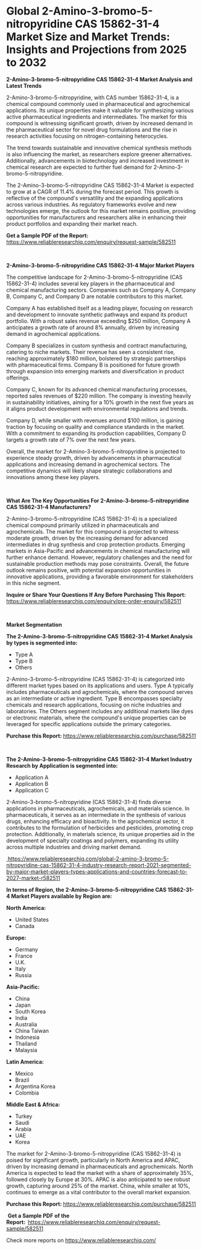 <p><h1>Global 2-Amino-3-bromo-5-nitropyridine CAS 15862-31-4 Market Size and Market Trends: Insights and Projections from 2025 to 2032</h1></p><p><strong>2-Amino-3-bromo-5-nitropyridine CAS 15862-31-4 Market Analysis and Latest Trends</strong></p>
<p><p>2-Amino-3-bromo-5-nitropyridine, with CAS number 15862-31-4, is a chemical compound commonly used in pharmaceutical and agrochemical applications. Its unique properties make it valuable for synthesizing various active pharmaceutical ingredients and intermediates. The market for this compound is witnessing significant growth, driven by increased demand in the pharmaceutical sector for novel drug formulations and the rise in research activities focusing on nitrogen-containing heterocycles.</p><p>The trend towards sustainable and innovative chemical synthesis methods is also influencing the market, as researchers explore greener alternatives. Additionally, advancements in biotechnology and increased investment in chemical research are expected to further fuel demand for 2-Amino-3-bromo-5-nitropyridine. </p><p>The 2-Amino-3-bromo-5-nitropyridine CAS 15862-31-4 Market is expected to grow at a CAGR of 11.4% during the forecast period. This growth is reflective of the compound's versatility and the expanding applications across various industries. As regulatory frameworks evolve and new technologies emerge, the outlook for this market remains positive, providing opportunities for manufacturers and researchers alike in enhancing their product portfolios and expanding their market reach.</p></p>
<p><strong>Get a Sample PDF of the Report:&nbsp;</strong> <a href="https://www.reliableresearchiq.com/enquiry/request-sample/582511?utm_campaign=2336&utm_medium=2&utm_source=Github&utm_content=ia&utm_term=23032025&utm_id=2-amino-3-bromo-5-nitropyridine-cas-15862-31-4">https://www.reliableresearchiq.com/enquiry/request-sample/582511</a></p>
<p>&nbsp;</p>
<p><strong>2-Amino-3-bromo-5-nitropyridine CAS 15862-31-4 Major Market Players</strong></p>
<p><p>The competitive landscape for 2-Amino-3-bromo-5-nitropyridine (CAS 15862-31-4) includes several key players in the pharmaceutical and chemical manufacturing sectors. Companies such as Company A, Company B, Company C, and Company D are notable contributors to this market.</p><p>Company A has established itself as a leading player, focusing on research and development to innovate synthetic pathways and expand its product portfolio. With a robust sales revenue exceeding $250 million, Company A anticipates a growth rate of around 8% annually, driven by increasing demand in agrochemical applications.</p><p>Company B specializes in custom synthesis and contract manufacturing, catering to niche markets. Their revenue has seen a consistent rise, reaching approximately $180 million, bolstered by strategic partnerships with pharmaceutical firms. Company B is positioned for future growth through expansion into emerging markets and diversification in product offerings.</p><p>Company C, known for its advanced chemical manufacturing processes, reported sales revenues of $220 million. The company is investing heavily in sustainability initiatives, aiming for a 10% growth in the next five years as it aligns product development with environmental regulations and trends.</p><p>Company D, while smaller with revenues around $100 million, is gaining traction by focusing on quality and compliance standards in the market. With a commitment to expanding its production capabilities, Company D targets a growth rate of 7% over the next few years.</p><p>Overall, the market for 2-Amino-3-bromo-5-nitropyridine is projected to experience steady growth, driven by advancements in pharmaceutical applications and increasing demand in agrochemical sectors. The competitive dynamics will likely shape strategic collaborations and innovations among these key players.</p></p>
<p>&nbsp;</p>
<p><strong>What Are The Key Opportunities For 2-Amino-3-bromo-5-nitropyridine CAS 15862-31-4 Manufacturers?</strong></p>
<p><p>2-Amino-3-bromo-5-nitropyridine (CAS 15862-31-4) is a specialized chemical compound primarily utilized in pharmaceuticals and agrochemicals. The market for this compound is projected to witness moderate growth, driven by the increasing demand for advanced intermediates in drug synthesis and crop protection products. Emerging markets in Asia-Pacific and advancements in chemical manufacturing will further enhance demand. However, regulatory challenges and the need for sustainable production methods may pose constraints. Overall, the future outlook remains positive, with potential expansion opportunities in innovative applications, providing a favorable environment for stakeholders in this niche segment.</p></p>
<p><strong>Inquire or Share Your Questions If Any Before Purchasing This Report:</strong> <a href="https://www.reliableresearchiq.com/enquiry/pre-order-enquiry/582511?utm_campaign=2336&utm_medium=2&utm_source=Github&utm_content=ia&utm_term=23032025&utm_id=2-amino-3-bromo-5-nitropyridine-cas-15862-31-4">https://www.reliableresearchiq.com/enquiry/pre-order-enquiry/582511</a></p>
<p>&nbsp;</p>
<p><strong>Market Segmentation</strong></p>
<p><strong>The 2-Amino-3-bromo-5-nitropyridine CAS 15862-31-4 Market Analysis by types is segmented into:</strong></p>
<p><ul><li>Type A</li><li>Type B</li><li>Others</li></ul></p>
<p><p>2-Amino-3-bromo-5-nitropyridine (CAS 15862-31-4) is categorized into different market types based on its applications and users. Type A typically includes pharmaceuticals and agrochemicals, where the compound serves as an intermediate or active ingredient. Type B encompasses specialty chemicals and research applications, focusing on niche industries and laboratories. The Others segment includes any additional markets like dyes or electronic materials, where the compound's unique properties can be leveraged for specific applications outside the primary categories.</p></p>
<p><strong>Purchase this Report:&nbsp;</strong><a href="https://www.reliableresearchiq.com/purchase/582511?utm_campaign=2336&utm_medium=2&utm_source=Github&utm_content=ia&utm_term=23032025&utm_id=2-amino-3-bromo-5-nitropyridine-cas-15862-31-4">https://www.reliableresearchiq.com/purchase/582511</a></p>
<p>&nbsp;</p>
<p><strong>The 2-Amino-3-bromo-5-nitropyridine CAS 15862-31-4 Market Industry Research by Application is segmented into:</strong></p>
<p><ul><li>Application A</li><li>Application B</li><li>Application C</li></ul></p>
<p><p>2-Amino-3-bromo-5-nitropyridine (CAS 15862-31-4) finds diverse applications in pharmaceuticals, agrochemicals, and materials science. In pharmaceuticals, it serves as an intermediate in the synthesis of various drugs, enhancing efficacy and bioactivity. In the agrochemical sector, it contributes to the formulation of herbicides and pesticides, promoting crop protection. Additionally, in materials science, its unique properties aid in the development of specialty coatings and polymers, expanding its utility across multiple industries and driving market demand.</p></p>
<p><a href="https://www.reliableresearchiq.com/global-2-amino-3-bromo-5-nitropyridine-cas-15862-31-4-industry-research-report-2021-segmented-by-major-market-players-types-applications-and-countries-forecast-to-2027-market-r582511?utm_campaign=2336&utm_medium=2&utm_source=Github&utm_content=ia&utm_term=23032025&utm_id=2-amino-3-bromo-5-nitropyridine-cas-15862-31-4">&nbsp;https://www.reliableresearchiq.com/global-2-amino-3-bromo-5-nitropyridine-cas-15862-31-4-industry-research-report-2021-segmented-by-major-market-players-types-applications-and-countries-forecast-to-2027-market-r582511</a></p>
<p><strong>In terms of Region, the 2-Amino-3-bromo-5-nitropyridine CAS 15862-31-4 Market Players available by Region are:</strong></p>
<p>
    <p> <strong> North America: </strong>
        <ul>
            <li>United States</li>
            <li>Canada</li>
        </ul>
        </p> 
    <p> <strong> Europe: </strong>
        <ul>
            <li>Germany</li>
            <li>France</li>
            <li>U.K.</li>
            <li>Italy</li>
            <li>Russia</li>
        </ul>
        </p> 
    <p> <strong> Asia-Pacific: </strong>
        <ul>
            <li>China</li>
            <li>Japan</li>
            <li>South Korea</li>
            <li>India</li>
            <li>Australia</li>
            <li>China Taiwan</li>
            <li>Indonesia</li>
            <li>Thailand</li>
            <li>Malaysia</li>
        </ul>
        </p> 
    <p> <strong> Latin America: </strong>
        <ul>
            <li>Mexico</li>
            <li>Brazil</li>
            <li>Argentina Korea</li>
            <li>Colombia</li>
        </ul>
        </p> 
    <p> <strong> Middle East & Africa: </strong>
        <ul>
            <li>Turkey</li>
            <li>Saudi</li>
            <li>Arabia</li>
            <li>UAE</li>
            <li>Korea</li>
        </ul>
    </p>
    </p>
<p><p>The market for 2-Amino-3-bromo-5-nitropyridine (CAS 15862-31-4) is poised for significant growth, particularly in North America and APAC, driven by increasing demand in pharmaceuticals and agrochemicals. North America is expected to lead the market with a share of approximately 35%, followed closely by Europe at 30%. APAC is also anticipated to see robust growth, capturing around 25% of the market. China, while smaller at 10%, continues to emerge as a vital contributor to the overall market expansion.</p></p>
<p><strong>Purchase this Report: </strong><a href="https://www.reliableresearchiq.com/purchase/582511?utm_campaign=2336&utm_medium=2&utm_source=Github&utm_content=ia&utm_term=23032025&utm_id=2-amino-3-bromo-5-nitropyridine-cas-15862-31-4">https://www.reliableresearchiq.com/purchase/582511</a></p>
<p>&nbsp;<strong>Get a Sample PDF of the Report:&nbsp;&nbsp;</strong><a href="https://www.reliableresearchiq.com/enquiry/request-sample/582511?utm_campaign=2336&utm_medium=2&utm_source=Github&utm_content=ia&utm_term=23032025&utm_id=2-amino-3-bromo-5-nitropyridine-cas-15862-31-4">https://www.reliableresearchiq.com/enquiry/request-sample/582511</a></p>
<p><strong></strong></p>
<p>Check more reports on <a href="https://www.reliableresearchiq.com/?utm_campaign=2336&utm_medium=2&utm_source=Github&utm_content=ia&utm_term=23032025&utm_id=2-amino-3-bromo-5-nitropyridine-cas-15862-31-4">https://www.reliableresearchiq.com/</a></p>